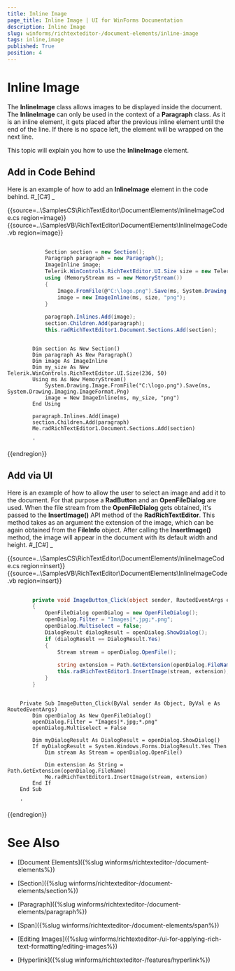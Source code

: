 ```yaml
---
title: Inline Image
page_title: Inline Image | UI for WinForms Documentation
description: Inline Image
slug: winforms/richtexteditor-/document-elements/inline-image
tags: inline,image
published: True
position: 4
---
```


# Inline Image



The __InlineImage__ class allows images to be displayed inside the document. The __InlineImage__ can only be used 
        in the context of a __Paragraph__ class. As it is an inline element, it gets placed after the previous inline element until the end of 
        the line. If there is no space left, the element will be wrapped on the next line.
      

This topic will explain you how to use the __InlineImage__ element.
      

## Add in Code Behind

Here is an example of how to add an __InlineImage__ element in the code behind.
        #_[C#] _

	



{{source=..\SamplesCS\RichTextEditor\DocumentElements\InlineImageCode.cs region=image}} 
{{source=..\SamplesVB\RichTextEditor\DocumentElements\InlineImageCode.vb region=image}} 

````C#
            
            Section section = new Section();
            Paragraph paragraph = new Paragraph();
            ImageInline image;
            Telerik.WinControls.RichTextEditor.UI.Size size = new Telerik.WinControls.RichTextEditor.UI.Size(236, 50);
            using (MemoryStream ms = new MemoryStream())
            {
                Image.FromFile(@"C:\logo.png").Save(ms, System.Drawing.Imaging.ImageFormat.Png);
                image = new ImageInline(ms, size, "png");
            }
            
            paragraph.Inlines.Add(image);
            section.Children.Add(paragraph);
            this.radRichTextEditor1.Document.Sections.Add(section);
````
````VB.NET

        Dim section As New Section()
        Dim paragraph As New Paragraph()
        Dim image As ImageInline     
        Dim my_size As New Telerik.WinControls.RichTextEditor.UI.Size(236, 50)
        Using ms As New MemoryStream()
            System.Drawing.Image.FromFile("C:\logo.png").Save(ms, System.Drawing.Imaging.ImageFormat.Png)
            image = New ImageInline(ms, my_size, "png")
        End Using

        paragraph.Inlines.Add(image)
        section.Children.Add(paragraph)
        Me.radRichTextEditor1.Document.Sections.Add(section)

        '
````

{{endregion}} 




## Add via UI

Here is an example of how to allow the user to select an image and add it to the document. For that purpose a __RadButton__ 
          and an __OpenFileDialog__ are used. When the file stream from the __OpenFileDialog__ gets obtained, it's 
          passed to the __InsertImage()__ API method of the __RadRichTextEditor__. This method takes as an argument the 
          extension of the image, which can be again obtained from the __FileInfo__ object. After calling the __InsertImage()__ 
          method, the image will appear in the document with its default width and height.
        #_[C#] _

	



{{source=..\SamplesCS\RichTextEditor\DocumentElements\InlineImageCode.cs region=insert}} 
{{source=..\SamplesVB\RichTextEditor\DocumentElements\InlineImageCode.vb region=insert}} 

````C#
        
        private void ImageButton_Click(object sender, RoutedEventArgs e)
        {
            OpenFileDialog openDialog = new OpenFileDialog();
            openDialog.Filter = "Images|*.jpg;*.png";
            openDialog.Multiselect = false;
            DialogResult dialogResult = openDialog.ShowDialog();
            if (dialogResult == DialogResult.Yes)
            {
                Stream stream = openDialog.OpenFile();
                
                string extension = Path.GetExtension(openDialog.FileName);
                this.radRichTextEditor1.InsertImage(stream, extension);
            }
        }
````
````VB.NET

    Private Sub ImageButton_Click(ByVal sender As Object, ByVal e As RoutedEventArgs)
        Dim openDialog As New OpenFileDialog()
        openDialog.Filter = "Images|*.jpg;*.png"
        openDialog.Multiselect = False

        Dim myDialogResult As DialogResult = openDialog.ShowDialog()
        If myDialogResult = System.Windows.Forms.DialogResult.Yes Then
            Dim stream As Stream = openDialog.OpenFile()

            Dim extension As String = Path.GetExtension(openDialog.FileName)
            Me.radRichTextEditor1.InsertImage(stream, extension)
        End If
    End Sub

    '
````

{{endregion}} 




# See Also

 * [Document Elements]({%slug winforms/richtexteditor-/document-elements%})

 * [Section]({%slug winforms/richtexteditor-/document-elements/section%})

 * [Paragraph]({%slug winforms/richtexteditor-/document-elements/paragraph%})

 * [Span]({%slug winforms/richtexteditor-/document-elements/span%})

 * [Editing Images]({%slug winforms/richtexteditor-/ui-for-applying-rich-text-formatting/editing-images%})

 * [Hyperlink]({%slug winforms/richtexteditor-/features/hyperlink%})
